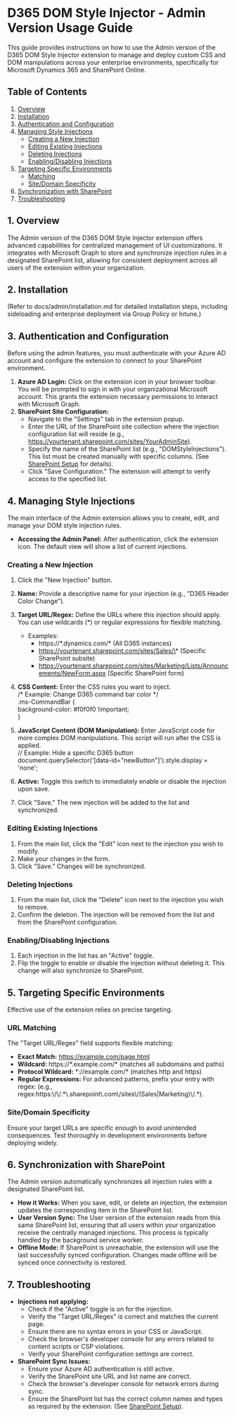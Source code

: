 # **D365 DOM Style Injector \- Admin Version Usage Guide**

This guide provides instructions on how to use the Admin version of the D365 DOM Style Injector extension to manage and deploy custom CSS and DOM manipulations across your enterprise environments, specifically for Microsoft Dynamics 365 and SharePoint Online.

## **Table of Contents**

1. [Overview](#bookmark=id.6v3b6e27sc0x)  
2. [Installation](#bookmark=id.hodnn0wuaqpw)  
3. [Authentication and Configuration](#bookmark=id.uldarkh5mm30)  
4. [Managing Style Injections](#bookmark=id.m3myr2d3n2d0)  
   * [Creating a New Injection](#bookmark=id.janfcpdp7a08)  
   * [Editing Existing Injections](#bookmark=id.k3ibgdjkypr8)  
   * [Deleting Injections](#bookmark=id.u13gozo9yqtu)  
   * [Enabling/Disabling Injections](#bookmark=id.m0lygdavp3uq)  
5. [Targeting Specific Environments](#bookmark=id.2fubw3gdlg0e)  
   * [Matching](#bookmark=id.582hcgt5f8s4)  
   * [Site/Domain Specificity](#bookmark=id.9ffuv67i5p78)  
6. [Synchronization with SharePoint](#bookmark=id.10bum4ki6ot3)  
7. [Troubleshooting](#bookmark=id.66ki6avw4o1q)

## **1\. Overview**

The Admin version of the D365 DOM Style Injector extension offers advanced capabilities for centralized management of UI customizations. It integrates with Microsoft Graph to store and synchronize injection rules in a designated SharePoint list, allowing for consistent deployment across all users of the extension within your organization.

## **2\. Installation**

(Refer to docs/admin/installation.md for detailed installation steps, including sideloading and enterprise deployment via Group Policy or Intune.)

## **3\. Authentication and Configuration**

Before using the admin features, you must authenticate with your Azure AD account and configure the extension to connect to your SharePoint environment.

1. **Azure AD Login:** Click on the extension icon in your browser toolbar. You will be prompted to sign in with your organizational Microsoft account. This grants the extension necessary permissions to interact with Microsoft Graph.  
2. **SharePoint Site Configuration:**  
   * Navigate to the "Settings" tab in the extension popup.  
   * Enter the URL of the SharePoint site collection where the injection configuration list will reside (e.g., https://yourtenant.sharepoint.com/sites/YourAdminSite).  
   * Specify the name of the SharePoint list (e.g., "DOMStyleInjections"). This list must be created manually with specific columns. (See [SharePoint Setup](http://docs.google.com/sharepoint-setup.md) for details).  
   * Click "Save Configuration." The extension will attempt to verify access to the specified list.

## **4\. Managing Style Injections**

The main interface of the Admin extension allows you to create, edit, and manage your DOM style injection rules.

* **Accessing the Admin Panel:** After authentication, click the extension icon. The default view will show a list of current injections.

### **Creating a New Injection**

1. Click the "New Injection" button.  
2. **Name:** Provide a descriptive name for your injection (e.g., "D365 Header Color Change").  
3. **Target URL/Regex:** Define the URLs where this injection should apply. You can use wildcards (\*) or regular expressions for flexible matching.  
   * Examples:  
     * https://\*.dynamics.com/\* (All D365 instances)  
     * https://yourtenant.sharepoint.com/sites/Sales/\* (Specific SharePoint subsite)  
     * https://yourtenant.sharepoint.com/sites/Marketing/Lists/Announcements/NewForm.aspx (Specific SharePoint form)  
4. **CSS Content:** Enter the CSS rules you want to inject.  
   /\* Example: Change D365 command bar color \*/  
   .ms-CommandBar {  
       background-color: \#f0f0f0 \!important;  
   }

5. **JavaScript Content (DOM Manipulation):** Enter JavaScript code for more complex DOM manipulations. This script will run after the CSS is applied.  
   // Example: Hide a specific D365 button  
   document.querySelector('\[data-id="newButton"\]').style.display \= 'none';

6. **Active:** Toggle this switch to immediately enable or disable the injection upon save.  
7. Click "Save." The new injection will be added to the list and synchronized.

### **Editing Existing Injections**

1. From the main list, click the "Edit" icon next to the injection you wish to modify.  
2. Make your changes in the form.  
3. Click "Save." Changes will be synchronized.

### **Deleting Injections**

1. From the main list, click the "Delete" icon next to the injection you wish to remove.  
2. Confirm the deletion. The injection will be removed from the list and from the SharePoint configuration.

### **Enabling/Disabling Injections**

1. Each injection in the list has an "Active" toggle.  
2. Flip the toggle to enable or disable the injection without deleting it. This change will also synchronize to SharePoint.

## **5\. Targeting Specific Environments**

Effective use of the extension relies on precise targeting.

### **URL Matching**

The "Target URL/Regex" field supports flexible matching:

* **Exact Match:** https://example.com/page.html  
* **Wildcard:** https://\*.example.com/\* (matches all subdomains and paths)  
* **Protocol Wildcard:** \*://example.com/\* (matches http and https)  
* **Regular Expressions:** For advanced patterns, prefix your entry with regex: (e.g., regex:https:\\/\\/.\*\\.sharepoint\\.com\\/sites\\/(Sales|Marketing)\\/.\*).

### **Site/Domain Specificity**

Ensure your target URLs are specific enough to avoid unintended consequences. Test thoroughly in development environments before deploying widely.

## **6\. Synchronization with SharePoint**

The Admin version automatically synchronizes all injection rules with a designated SharePoint list.

* **How it Works:** When you save, edit, or delete an injection, the extension updates the corresponding item in the SharePoint list.  
* **User Version Sync:** The User version of the extension reads from this same SharePoint list, ensuring that all users within your organization receive the centrally managed injections. This process is typically handled by the background service worker.  
* **Offline Mode:** If SharePoint is unreachable, the extension will use the last successfully synced configuration. Changes made offline will be synced once connectivity is restored.

## **7\. Troubleshooting**

* **Injections not applying:**  
  * Check if the "Active" toggle is on for the injection.  
  * Verify the "Target URL/Regex" is correct and matches the current page.  
  * Ensure there are no syntax errors in your CSS or JavaScript.  
  * Check the browser's developer console for any errors related to content scripts or CSP violations.  
  * Verify your SharePoint configuration settings are correct.  
* **SharePoint Sync Issues:**  
  * Ensure your Azure AD authentication is still active.  
  * Verify the SharePoint site URL and list name are correct.  
  * Check the browser's developer console for network errors during sync.  
  * Ensure the SharePoint list has the correct column names and types as required by the extension. (See [SharePoint Setup](http://docs.google.com/sharepoint-setup.md)).